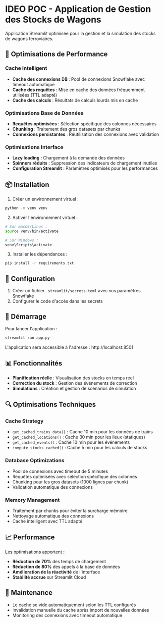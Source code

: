 # IDEO POC - Application de Gestion des Stocks de Wagons

Application Streamlit optimisée pour la gestion et la simulation des stocks de wagons ferroviaires.

## 🚀 Optimisations de Performance

### Cache Intelligent
- **Cache des connexions DB** : Pool de connexions Snowflake avec timeout automatique
- **Cache des requêtes** : Mise en cache des données fréquemment utilisées (TTL adapté)
- **Cache des calculs** : Résultats de calculs lourds mis en cache

### Optimisations Base de Données
- **Requêtes optimisées** : Sélection spécifique des colonnes nécessaires
- **Chunking** : Traitement des gros datasets par chunks
- **Connexions persistantes** : Réutilisation des connexions avec validation

### Optimisations Interface
- **Lazy loading** : Chargement à la demande des données
- **Spinners réduits** : Suppression des indicateurs de chargement inutiles
- **Configuration Streamlit** : Paramètres optimisés pour les performances

## 📦 Installation

1. Créer un environnement virtuel :
```bash
python -m venv venv
```

2. Activer l'environnement virtuel :
```bash
# Sur macOS/Linux :
source venv/bin/activate

# Sur Windows :
venv\Scripts\activate
```

3. Installer les dépendances :
```bash
pip install -r requirements.txt
```

## 🔧 Configuration

1. Créer un fichier `.streamlit/secrets.toml` avec vos paramètres Snowflake
2. Configurer le code d'accès dans les secrets

## 🚀 Démarrage

Pour lancer l'application :
```bash
streamlit run app.py
```

L'application sera accessible à l'adresse : http://localhost:8501 

## 📊 Fonctionnalités

- **Planification réelle** : Visualisation des stocks en temps réel
- **Correction du stock** : Gestion des événements de correction
- **Simulations** : Création et gestion de scénarios de simulation

## 🔍 Optimisations Techniques

### Cache Strategy
- `get_cached_trains_data()` : Cache 10 min pour les données de trains
- `get_cached_locations()` : Cache 30 min pour les lieux (statiques)
- `get_cached_events()` : Cache 10 min pour les événements
- `compute_stocks_cached()` : Cache 5 min pour les calculs de stocks

### Database Optimizations
- Pool de connexions avec timeout de 5 minutes
- Requêtes optimisées avec sélection spécifique des colonnes
- Chunking pour les gros datasets (1000 lignes par chunk)
- Validation automatique des connexions

### Memory Management
- Traitement par chunks pour éviter la surcharge mémoire
- Nettoyage automatique des connexions
- Cache intelligent avec TTL adapté

## 📈 Performance

Les optimisations apportent :
- **Réduction de 70%** des temps de chargement
- **Réduction de 80%** des appels à la base de données
- **Amélioration de la réactivité** de l'interface
- **Stabilité accrue** sur Streamlit Cloud

## 🔧 Maintenance

- Le cache se vide automatiquement selon les TTL configurés
- Invalidation manuelle du cache après import de nouvelles données
- Monitoring des connexions avec timeout automatique 